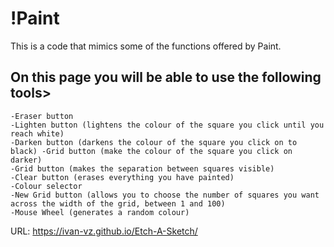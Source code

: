 # !Paint

This is a code that mimics some of the functions offered by Paint.

## On this page you will be able to use the following tools>
    -Eraser button
    -Lighten button (lightens the colour of the square you click until you reach white)
    -Darken button (darkens the colour of the square you click on to black) -Grid button (make the colour of the square you click on darker)
    -Grid button (makes the separation between squares visible)
    -Clear button (erases everything you have painted)
    -Colour selector
    -New Grid button (allows you to choose the number of squares you want across the width of the grid, between 1 and 100)
    -Mouse Wheel (generates a random colour)


URL: https://ivan-vz.github.io/Etch-A-Sketch/